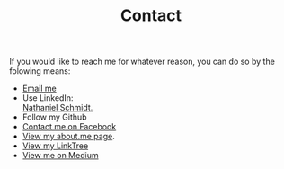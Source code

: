 ﻿---
layout: page
title: Contact
description: "Nathaniel Schmidt contact information. Use email, LinkedIn or Facebook"
permalink: /contact/
---

If you would like to reach me for whatever reason, you can do so by the folowing means:

* [Email me](MAILTO:schmidty2244@gmail.com)
* Use LinkedIn:
    <div class="badge-base LI-profile-badge" data-locale="en_US" data-size="large" data-theme="light" data-type="VERTICAL" data-vanity="njsch" data-version="v1"><a class="badge-base__link LI-simple-link" href="https://au.linkedin.com/in/njsch?trk=profile-badge">Nathaniel Schmidt.</a></div>
    <script src="https://platform.linkedin.com/badges/js/profile.js" async defer type="text/javascript"></script>
* Follow my Github
    <div class="github-profile-badge" data-user="njsch"></div>
    <script src="https://cdn.jsdelivr.net/gh/Rapsssito/github-profile-badge@latest/src/widget.min.js"></script>
* [Contact me on Facebook](https://www.facebook.com/whatpictureisthat/)
* [View my about.me page](https://about.me/njschmidt/).
* [View my LinkTree](https://linktr.ee/njschmidt)
* [View me on Medium](https://medium.com/@njsch)
